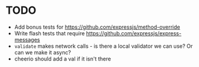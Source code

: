 # TODO

- Add bonus tests for https://github.com/expressjs/method-override
- Write flash tests that require https://github.com/expressjs/express-messages
- `validate` makes network calls - is there a local validator we can use?  Or can we make it async?
- cheerio should add a val if it isn't there
